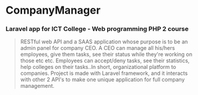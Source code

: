 # CompanyManager
### Laravel app for ICT College - Web programming PHP 2 course
> RESTful web API and a SAAS application whose purpose is to be an admin panel for company CEO. A CEO can manage all his/hers employees, give them tasks, see their status while they're working on those etc etc. Employees can accept/deny tasks, see their statistics, help colleges on their tasks..In short, organizational platform to companies. Project is made with Laravel framework, and it interacts with other 2 API's to make one unique application for full company management.
